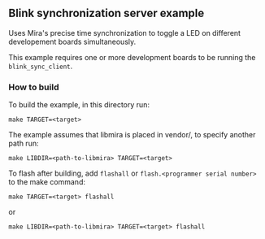 ## Blink synchronization server example
Uses Mira's precise time synchronization to toggle a LED on different developement boards simultaneously.

This example requires one or more development boards to be running the `blink_sync_client`.

### How to build
To build the example, in this directory run:  
```
make TARGET=<target>
```
The example assumes that libmira is placed in vendor/, to specify another path run:
```
make LIBDIR=<path-to-libmira> TARGET=<target>
```

To flash after building, add `flashall` or `flash.<programmer serial number>` to the make command:
```
make TARGET=<target> flashall
``````
or
```
make LIBDIR=<path-to-libmira> TARGET=<target> flashall
```